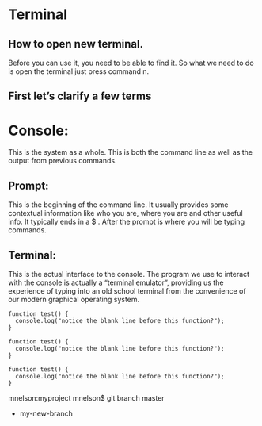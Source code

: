 # Terminal
## How to open new terminal.
Before you can use it, you need to be able to find it. So what we need to do is open the terminal just press command n.
## First let’s clarify a few terms
# Console: 
This is the system as a whole. This is both the command line as well as the output from previous commands.
## Prompt:
This is the beginning of the command line. It usually provides some contextual information like who you are, where you are and other useful info. It typically ends in a $ . After the prompt is where you will be typing commands.
## Terminal:
This is the actual interface to the console. The program we use to interact with the console is actually a “terminal emulator”, providing us the experience of typing into an old school terminal from the convenience of our modern graphical operating system.


```
function test() {
  console.log("notice the blank line before this function?");
}
```





```
function test() {
  console.log("notice the blank line before this function?");
}
```







```
function test() {
  console.log("notice the blank line before this function?");
}
```
mnelson:myproject mnelson$ git branch
  master
* my-new-branch


